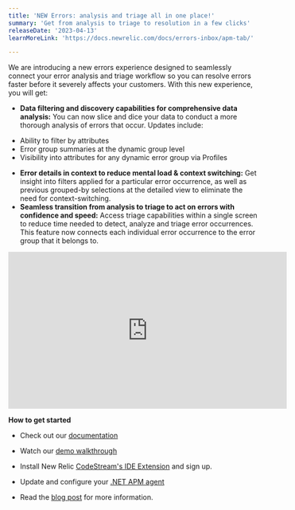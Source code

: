 ```yaml
---
title: 'NEW Errors: analysis and triage all in one place!' 
summary: 'Get from analysis to triage to resolution in a few clicks' 
releaseDate: '2023-04-13' 
learnMoreLink: 'https://docs.newrelic.com/docs/errors-inbox/apm-tab/' 

---
```

We are introducing a new errors experience designed to seamlessly connect your error analysis and triage workflow so you can resolve errors faster before it severely affects your customers. With this new experience, you will get:

* **Data filtering and discovery capabilities for comprehensive data analysis:** You can now slice and dice your data to conduct a more thorough analysis of errors that occur. Updates include:
- Ability to filter by attributes
- Error group summaries at the dynamic group level
- Visibility into attributes for any dynamic error group via Profiles
* **Error details in context to reduce mental load & context switching:** Get insight into filters applied for a particular error occurrence, as well as previous grouped-by selections at the detailed view to eliminate the need for context-switching.
* **Seamless transition from analysis to triage to act on errors with confidence and speed:** Access triage capabilities within a single screen to reduce time needed to detect, analyze and triage error occurrences. This feature now connects each individual error occurrence to the error group that it belongs to.

<iframe width="560" height="315" src="https://www.youtube.com/watch?v=i5_NVpMA_B8" title="YouTube video player" frameborder="0" allow="accelerometer; autoplay; clipboard-write; encrypted-media; gyroscope; picture-in-picture" allowfullscreen></iframe>

**How to get started**
* Check out our [documentation](https://docs.newrelic.com/docs/errors-inbox/apm-tab/)
*  Watch our [demo walkthrough](https://www.youtube.com/watch?v=i5_NVpMA_B8)

* Install New Relic [CodeStream's IDE Extension](https://newrelic.com/codestream#getstarted) and sign up.
* Update and configure your [.NET APM agent](https://docs.newrelic.com/docs/apm/agents/net-agent/other-features/net-codestream-integration/)
* Read the [blog post](https://newrelic.com/blog/nerdlog/codestream-code-level-metrics) for more information.

